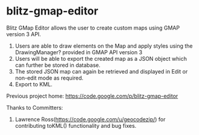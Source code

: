 blitz-gmap-editor
=================

Blitz GMap Editor allows the user to create custom maps using GMAP version 3 API.
 1. Users are able to draw elements on the Map and apply styles using the DrawingManager? provided in GMAP API version 3
 2. Users will be able to export the created map as a JSON object which can further be stored in database.
 3. The stored JSON map can again be retrieved and displayed in Edit or non-edit mode as required.
 4. Export to KML. 

Previous project home: https://code.google.com/p/blitz-gmap-editor

Thanks to Committers: 
1. Lawrence Ross(https://code.google.com/u/geocodezip/) for contributing toKML() functionality and bug fixes.
